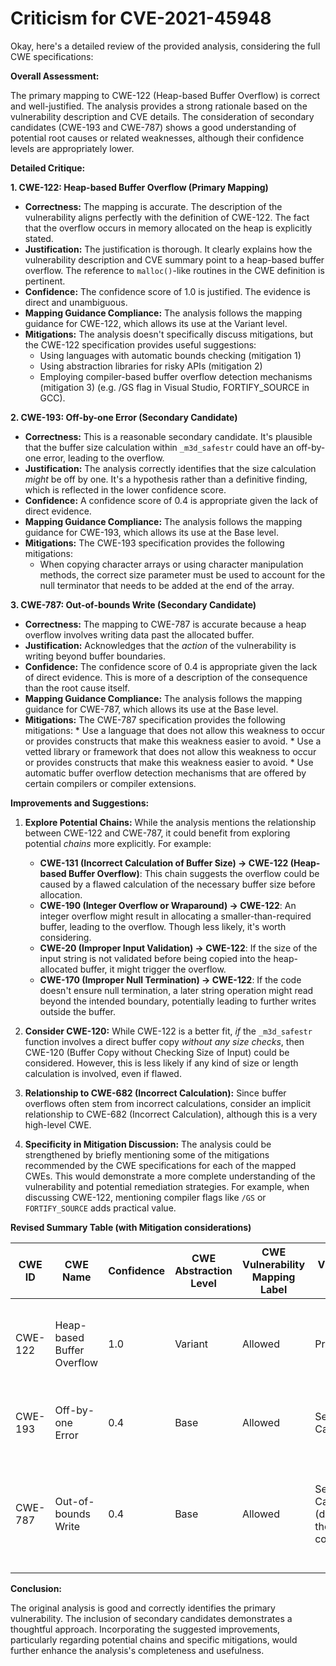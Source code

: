 # Criticism for CVE-2021-45948

Okay, here's a detailed review of the provided analysis, considering the full CWE specifications:

**Overall Assessment:**

The primary mapping to CWE-122 (Heap-based Buffer Overflow) is correct and well-justified. The analysis provides a strong rationale based on the vulnerability description and CVE details. The consideration of secondary candidates (CWE-193 and CWE-787) shows a good understanding of potential root causes or related weaknesses, although their confidence levels are appropriately lower.

**Detailed Critique:**

**1. CWE-122: Heap-based Buffer Overflow (Primary Mapping)**

*   **Correctness:** The mapping is accurate. The description of the vulnerability aligns perfectly with the definition of CWE-122. The fact that the overflow occurs in memory allocated on the heap is explicitly stated.
*   **Justification:** The justification is thorough. It clearly explains how the vulnerability description and CVE summary point to a heap-based buffer overflow.  The reference to `malloc()`-like routines in the CWE definition is pertinent.
*   **Confidence:**  The confidence score of 1.0 is justified. The evidence is direct and unambiguous.
*   **Mapping Guidance Compliance:** The analysis follows the mapping guidance for CWE-122, which allows its use at the Variant level.
*   **Mitigations:** The analysis doesn't specifically discuss mitigations, but the CWE-122 specification provides useful suggestions:
    *   Using languages with automatic bounds checking (mitigation 1)
    *   Using abstraction libraries for risky APIs (mitigation 2)
    *   Employing compiler-based buffer overflow detection mechanisms (mitigation 3) (e.g. /GS flag in Visual Studio, FORTIFY_SOURCE in GCC).

**2. CWE-193: Off-by-one Error (Secondary Candidate)**

*   **Correctness:** This is a reasonable secondary candidate.  It's plausible that the buffer size calculation within `_m3d_safestr` could have an off-by-one error, leading to the overflow.
*   **Justification:** The analysis correctly identifies that the size calculation *might* be off by one. It's a hypothesis rather than a definitive finding, which is reflected in the lower confidence score.
*   **Confidence:** A confidence score of 0.4 is appropriate given the lack of direct evidence.
*   **Mapping Guidance Compliance:** The analysis follows the mapping guidance for CWE-193, which allows its use at the Base level.
*   **Mitigations:** The CWE-193 specification provides the following mitigations:
    *  When copying character arrays or using character manipulation methods, the correct size parameter must be used to account for the null terminator that needs to be added at the end of the array.

**3. CWE-787: Out-of-bounds Write (Secondary Candidate)**

*   **Correctness:** The mapping to CWE-787 is accurate because a heap overflow involves writing data past the allocated buffer.
*   **Justification:** Acknowledges that the *action* of the vulnerability is writing beyond buffer boundaries.
*   **Confidence:** The confidence score of 0.4 is appropriate given the lack of direct evidence. This is more of a description of the consequence than the root cause itself.
*   **Mapping Guidance Compliance:** The analysis follows the mapping guidance for CWE-787, which allows its use at the Base level.
*   **Mitigations:** The CWE-787 specification provides the following mitigations:
        *   Use a language that does not allow this weakness to occur or provides constructs that make this weakness easier to avoid.
        *   Use a vetted library or framework that does not allow this weakness to occur or provides constructs that make this weakness easier to avoid.
        *   Use automatic buffer overflow detection mechanisms that are offered by certain compilers or compiler extensions.

**Improvements and Suggestions:**

1.  **Explore Potential Chains:**  While the analysis mentions the relationship between CWE-122 and CWE-787, it could benefit from exploring potential *chains* more explicitly.  For example:
    *   **CWE-131 (Incorrect Calculation of Buffer Size) -> CWE-122 (Heap-based Buffer Overflow)**: This chain suggests the overflow could be caused by a flawed calculation of the necessary buffer size before allocation.
    *   **CWE-190 (Integer Overflow or Wraparound) -> CWE-122**: An integer overflow might result in allocating a smaller-than-required buffer, leading to the overflow. Though less likely, it's worth considering.
    *   **CWE-20 (Improper Input Validation) -> CWE-122**: If the size of the input string is not validated before being copied into the heap-allocated buffer, it might trigger the overflow.
    *   **CWE-170 (Improper Null Termination) -> CWE-122**:  If the code doesn't ensure null termination, a later string operation might read beyond the intended boundary, potentially leading to further writes outside the buffer.

2.  **Consider CWE-120:** While CWE-122 is a better fit, *if* the `_m3d_safestr` function involves a direct buffer copy *without any size checks*, then CWE-120 (Buffer Copy without Checking Size of Input) could be considered.  However, this is less likely if any kind of size or length calculation is involved, even if flawed.

3.  **Relationship to CWE-682 (Incorrect Calculation):** Since buffer overflows often stem from incorrect calculations, consider an implicit relationship to CWE-682 (Incorrect Calculation), although this is a very high-level CWE.

4.  **Specificity in Mitigation Discussion:** The analysis could be strengthened by briefly mentioning some of the mitigations recommended by the CWE specifications for each of the mapped CWEs. This would demonstrate a more complete understanding of the vulnerability and potential remediation strategies. For example, when discussing CWE-122, mentioning compiler flags like `/GS` or `FORTIFY_SOURCE` adds practical value.

**Revised Summary Table (with Mitigation considerations)**

| CWE ID  | CWE Name                        | Confidence | CWE Abstraction Level | CWE Vulnerability Mapping Label | CWE-Vulnerability Mapping Notes                                                                                                                                                                                                                                                                                        | Mitigations                                                                                                                                                                            |
| ------- | --------------------------------- | ---------- | ----------------------- | --------------------------------- | ----------------------------------------------------------------------------------------------------------------------------------------------------------------------------------------------------------------------------------------------------------------------------------------------------------------- | --------------------------------------------------------------------------------------------------------------------------------------------------------------------------------------- |
| CWE-122 | Heap-based Buffer Overflow          | 1.0        | Variant               | Allowed                           | Primary CWE                                                                                                                                                                                                                                                                                                       | Use safer languages, abstraction libraries, compiler-based overflow detection (`/GS`, `FORTIFY_SOURCE`).                                                                              |
| CWE-193 | Off-by-one Error                  | 0.4        | Base                    | Allowed                           | Secondary Candidate                                                                                                                                                                                                                                                                                             | Verify correct size parameters when copying strings, account for null terminators.                                                                                                 |
| CWE-787 | Out-of-bounds Write               | 0.4        | Base                    | Allowed                           | Secondary Candidate (describes the consequence)                                                                                                                                                                                                                                                                   | Use safer languages/libraries, employ automatic buffer overflow detection mechanisms, input validation on length arguments, sentinel values.                                         |

**Conclusion:**

The original analysis is good and correctly identifies the primary vulnerability. The inclusion of secondary candidates demonstrates a thoughtful approach. Incorporating the suggested improvements, particularly regarding potential chains and specific mitigations, would further enhance the analysis's completeness and usefulness.